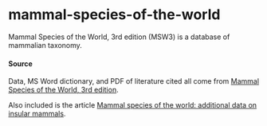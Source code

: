 mammal-species-of-the-world
===========================

Mammal Species of the World, 3rd edition (MSW3) is a database of mammalian taxonomy.

#### Source

Data, MS Word dictionary, and PDF of literature cited all come from [Mammal Species of the World, 3rd edition](http://www.bucknell.edu/msw3/).

Also included is the article [Mammal species of the world: additional data on insular mammals](http://hdl.handle.net/2246/3233).
